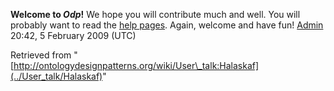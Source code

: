 __Welcome to _Odp_!__ We hope you will contribute much and well. 
You will probably want to read the [help pages](http://ontologydesignpatterns.org/wiki/Help:Contents "Help:Contents"). Again, welcome and have fun! [Admin](http://ontologydesignpatterns.org/wiki/index.php?title=User:Admin&action=edit&redlink=1 "User:Admin (not yet written)") 20:42, 5 February 2009 (UTC)





Retrieved from "[http://ontologydesignpatterns.org/wiki/User\_talk:Halaskaf](../User_talk/Halaskaf)"